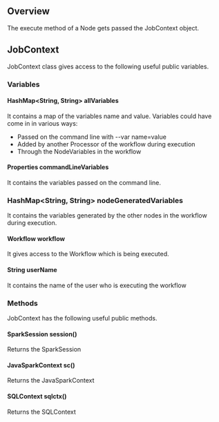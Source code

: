 ## Overview

The execute method of a Node gets passed the JobContext object.

## JobContext

JobContext class gives access to the following useful public variables.

### Variables

#### HashMap<String, String> allVariables

It contains a map of the variables name and value. Variables could have come in in various ways:

* Passed on the command line with --var name=value
* Added by another Processor of the workflow during execution
* Through the NodeVariables in the workflow

#### Properties commandLineVariables

It contains the variables passed on the command line.

### HashMap<String, String> nodeGeneratedVariables

It contains the variables generated by the other nodes in the workflow during execution.

#### Workflow workflow

It gives access to the Workflow which is being executed.

#### String userName

It contains the name of the user who is executing the workflow

### Methods

JobContext has the following useful public methods.

#### SparkSession session()

Returns the SparkSession

#### JavaSparkContext sc()

Returns the JavaSparkContext

#### SQLContext sqlctx()

Returns the SQLContext

    
